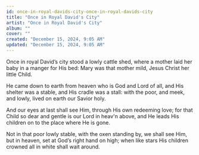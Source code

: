 ```yaml
---
id: once-in-royal-davids-city-once-in-royal-davids-city
title: "Once in Royal David's City"
artist: "Once in Royal David's City"
album: ""
cover: ""
created: "December 15, 2024, 9:05 AM"
updated: "December 15, 2024, 9:05 AM"
---
```


Once in royal David’s city
stood a lowly cattle shed,
where a mother laid her baby
in a manger for His bed:
Mary was that mother mild,
Jesus Christ her little Child.

He came down to earth from heaven
who is God and Lord of all,
and His shelter was a stable,
and His cradle was a stall:
with the poor, and meek, and lowly,
lived on earth our Savior holy.

And our eyes at last shall see Him,
through His own redeeming love;
for that Child so dear and gentle
is our Lord in heav'n above,
and He leads His children on
to the place where He is gone.

Not in that poor lowly stable,
with the oxen standing by,
we shall see Him, but in heaven,
set at God’s right hand on high;
when like stars His children crowned
all in white shall wait around.